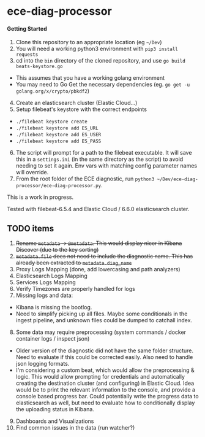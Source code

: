 # ece-diag-processor

#### Getting Started
1. Clone this repository to an appropriate location (eg `~/Dev`)
2. You will need a working python3 environment with `pip3 install requests`
3. cd into the `bin` directory of the cloned repository, and use `go build beats-keystore.go`
  - This assumes that you have a working golang environment
  - You may need to Go Get the necessary dependencies (eg. `go get -u golang.org/x/crypto/pbkdf2`)
4. Create an elasticsearch cluster (Elastic Cloud...)
5. Setup filebeat's keystore with the correct endpoints
  - `./filebeat keystore create`
  - `./filebeat keystore add ES_URL`
  - `./filebeat keystore add ES_USER`
  - `./filebeat keystore add ES_PASS`
6. The script will prompt for a path to the filebeat executable. It will save this in a `settings.ini` (in the same directory as the script) to avoid needing to set it again. Env vars with matching config parameter names will override.
7. From the root folder of the ECE diagnostic, run `python3 ~/Dev/ece-diag-processor/ece-diag-processor.py`.

This is a work in progress.

Tested with filebeat-6.5.4 and Elastic Cloud / 6.6.0 elasticsearch cluster.

## TODO items
1. ~~Rename `metadata` -> `@metadata`. This would display nicer in Kibana Discover (due to the key sorting)~~
2. ~~`metadata.file` does not need to include the diagnostic name. This has already been extracted to `metadata.diag_name`~~
3. Proxy Logs Mapping (done, add lowercasing and path analyzers)
4. Elasticsearch Logs Mapping
5. Services Logs Mapping
6. Verify Timezones are properly handled for logs
7. Missing logs and data:
  - Kibana is missing the bootlog.
  - Need to simplify picking up all files. Maybe some conditionals in the ingest pipeline, and unknown files could be dumped to catchall index.
8. Some data may require preprocessing (system commands / docker container logs / inspect json)
  - Older version of the diagnostic did not have the same folder structure. Need to evaluate if this could be corrected easily. Also need to handle json logging formats.
  - I'm considering a custom beat, which would allow the preprocessing & logic. This would allow prompting for credentials and automatically creating the destination cluster (and configuring) in Elastic Cloud. Idea would be to print the relevant information to the console, and provide a console based progress bar. Could potentially write the progress data to elasticsearch as well, but need to evaluate how to conditionally display the uploading status in Kibana.
9. Dashboards and Visualizations
10. Find common issues in the data (run watcher?)
